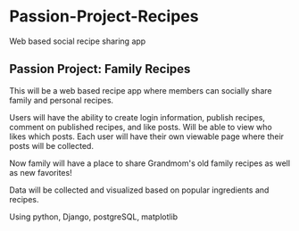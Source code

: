 # Passion-Project-Recipes
Web based social recipe sharing app


## Passion Project: Family Recipes

This will be a web based recipe app where members can socially share family and personal recipes.

Users will have the ability to create login information, publish recipes, comment on published recipes, and like posts.  Will be able to view who likes which posts. Each user will have their own viewable page where their posts will be collected.

Now family will have a place to share Grandmom's old family recipes as well as new favorites!

Data will be collected and visualized based on popular ingredients and recipes.

Using python, Django, postgreSQL, matplotlib
